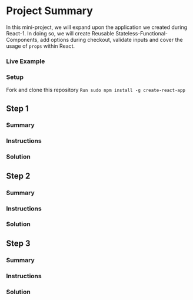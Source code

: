 # Project Summary 

In this mini-project, we will expand upon the application we created during React-1. In doing so, we will create Reusable Stateless-Functional-Components, add options during checkout, validate inputs and cover the usage of ```props``` within React.


### Live Example

### Setup

Fork and clone this repository
```Run sudo npm install -g create-react-app```

## Step 1

### Summary

### Instructions

### Solution

## Step 2

### Summary

### Instructions

### Solution

## Step 3

### Summary

### Instructions

### Solution